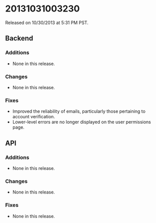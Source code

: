 20131031003230
==============

Released on 10/30/2013 at 5:31 PM PST.

## Backend

### Additions

*   None in this release.

### Changes

*   None in this release.

### Fixes

*   Improved the reliability of emails, particularly those pertaining to account
    verification.
*   Lower-level errors are no longer displayed on the user permissions page.

## API

### Additions

*   None in this release.

### Changes

*   None in this release.

### Fixes

*   None in this release.
